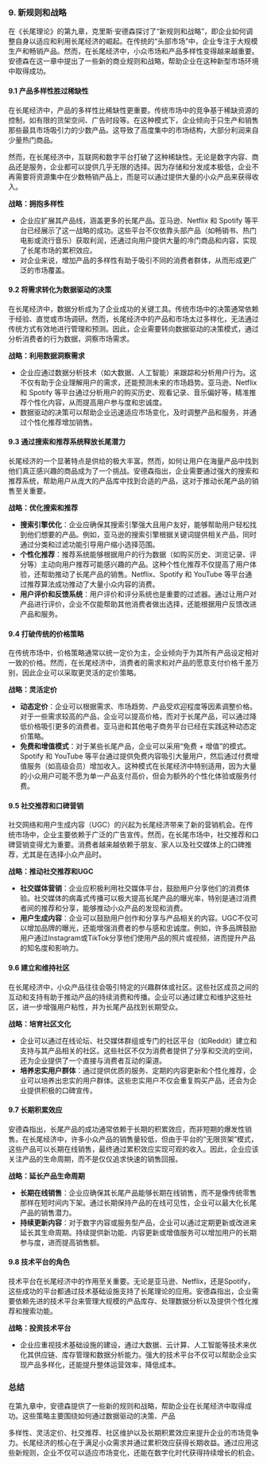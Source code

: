 ### 9. 新规则和战略

在《长尾理论》的第九章，克里斯·安德森探讨了“新规则和战略”，即企业如何调整自身以适应和利用长尾经济的崛起。在传统的“头部市场”中，企业专注于大规模生产和畅销产品。然而，在长尾经济中，小众市场和产品多样性变得越来越重要。安德森在这一章中提出了一些新的商业规则和战略，帮助企业在这种新型市场环境中取得成功。

#### 9.1 产品多样性胜过稀缺性

在长尾经济中，产品的多样性比稀缺性更重要。传统市场中的竞争基于稀缺资源的控制，如有限的货架空间、广告时段等。在这种模式下，企业倾向于只生产和销售那些最具市场吸引力的少数产品。这导致了高度集中的市场结构，大部分利润来自少量热门商品。

然而，在长尾经济中，互联网和数字平台打破了这种稀缺性。无论是数字内容、商品还是服务，企业都可以提供几乎无限的选择。因为存储和分发成本极低，企业不再需要将资源集中在少数畅销产品上，而是可以通过提供大量的小众产品来获得收入。

**战略：拥抱多样性**
- 企业应扩展其产品线，涵盖更多的长尾产品。亚马逊、Netflix 和 Spotify 等平台已经展示了这一战略的成功。这些平台不仅依靠头部产品（如畅销书、热门电影或流行音乐）获取利润，还通过向用户提供大量的冷门商品和内容，实现了长尾市场的累积效应。
- 对企业来说，增加产品的多样性有助于吸引不同的消费者群体，从而形成更广泛的市场覆盖。

#### 9.2 将需求转化为数据驱动的决策

在长尾经济中，数据分析成为了企业成功的关键工具。传统市场中的决策通常依赖于经验、直觉或市场调研。然而，长尾经济中的产品和市场太过多样化，无法通过传统方式有效地进行管理和预测。因此，企业需要转向数据驱动的决策模式，通过分析消费者的行为数据，洞察市场需求。

**战略：利用数据洞察需求**
- 企业应通过数据分析技术（如大数据、人工智能）来跟踪和分析用户行为。这不仅有助于企业理解用户的需求，还能预测未来的市场趋势。亚马逊、Netflix 和 Spotify 等平台通过分析用户的购买历史、观看记录、音乐偏好等，精准推荐个性化内容，从而提高用户参与度和忠诚度。
- 数据驱动的决策可以帮助企业迅速适应市场变化，及时调整产品和服务，并通过个性化推荐增加销售。

#### 9.3 通过搜索和推荐系统释放长尾潜力

长尾经济的一个显著特点是供给的极大丰富。然而，如何让用户在海量产品中找到他们真正感兴趣的商品成为了一个挑战。安德森指出，企业需要通过强大的搜索和推荐系统，帮助用户从庞大的产品库中找到合适的产品，这对于推动长尾产品的销售至关重要。

**战略：优化搜索和推荐**
- **搜索引擎优化**：企业应确保其搜索引擎强大且用户友好，能够帮助用户轻松找到他们想要的产品。例如，亚马逊的搜索引擎根据关键词提供相关产品，同时通过分类和过滤功能引导用户缩小选择范围。
- **个性化推荐**：推荐系统能够根据用户的行为数据（如购买历史、浏览记录、评分等）主动向用户推荐可能感兴趣的产品。这种个性化推荐不仅提高了用户体验，还帮助推动了长尾产品的销售。Netflix、Spotify 和 YouTube 等平台通过推荐算法成功推动了大量小众内容的消费。
- **用户评价和反馈系统**：用户评价和评分系统也是重要的过滤器。通过让用户对产品进行评价，企业不仅能帮助其他消费者做出选择，还能根据用户反馈改进产品和服务。

#### 9.4 打破传统的价格策略

在传统市场中，价格策略通常以统一定价为主，企业倾向于为其所有产品设定相对一致的价格。然而，在长尾经济中，消费者的需求和对产品的愿意支付价格千差万别，因此企业可以采取更灵活的定价策略。

**战略：灵活定价**
- **动态定价**：企业可以根据需求、市场趋势、产品受欢迎程度等因素调整价格。对于一些需求较高的产品，企业可以提高价格，而对于长尾产品，可以通过降低价格吸引更多的消费者。亚马逊和其他电子商务平台已经在实践这种动态定价策略。
- **免费和增值模式**：对于某些长尾产品，企业可以采用“免费 + 增值”的模式。Spotify 和 YouTube 等平台通过提供免费内容吸引大量用户，然后通过付费增值服务（如高级会员）增加收入。这种模式在长尾经济中特别适用，因为大量的小众用户可能不愿为单一产品支付高价，但会为额外的个性化体验或服务付费。

#### 9.5 社交推荐和口碑营销

社交网络和用户生成内容（UGC）的兴起为长尾经济带来了新的营销机会。在传统市场中，企业主要依赖于广泛的广告宣传。然而，在长尾市场中，社交推荐和口碑营销变得尤为重要。消费者越来越依赖于朋友、家人以及社交媒体上的口碑推荐，尤其是在选择小众产品时。

**战略：推动社交推荐和UGC**
- **社交媒体营销**：企业应积极利用社交媒体平台，鼓励用户分享他们的消费体验。社交媒体的病毒式传播可以极大提高长尾产品的曝光率，特别是通过消费者间的推荐和分享，能够推动小众产品的发现和消费。
- **用户生成内容**：企业可以鼓励用户创作和分享与产品相关的内容。UGC不仅可以增加品牌的曝光，还能增强消费者的参与感和忠诚度。例如，许多品牌鼓励用户通过Instagram或TikTok分享他们使用产品的照片或视频，进而提升产品的知名度和影响力。

#### 9.6 建立和维持社区

在长尾经济中，小众产品往往会吸引特定的兴趣群体或社区。这些社区成员之间的互动和支持有助于推动产品的持续消费和传播。企业可以通过建立和维护这些社区，进一步增强用户粘性，并为长尾产品找到长期受众。

**战略：培育社区文化**
- 企业可以通过在线论坛、社交媒体群组或专门的社区平台（如Reddit）建立和支持与其产品相关的社区。这些社区不仅为消费者提供了分享和交流的空间，还为企业提供了一个直接与消费者互动的渠道。
- **培养忠实用户群体**：通过提供优质的服务、定期的内容更新和个性化推荐，企业可以培养出忠实的用户群体。这些忠实用户不仅会重复购买产品，还会为企业提供积极的口碑宣传。

#### 9.7 长期积累效应

安德森指出，长尾产品的成功通常依赖于长期的积累效应，而非短期的爆发性销售。在长尾经济中，许多小众产品的销售量较低，但由于平台的“无限货架”模式，这些产品可以长期在线销售，最终通过累积效应实现可观的收入。因此，企业应该关注产品的生命周期，而不是仅仅追求快速的销售回报。

**战略：延长产品生命周期**
- **长期在线销售**：企业应确保其长尾产品能够长期在线销售，而不是像传统零售那样在短时间内下架。通过长期保持产品的在线可见性，企业可以最大化长尾产品的销售潜力。
- **持续更新内容**：对于数字内容或服务型产品，企业可以通过定期更新或改进来延长其生命周期。持续提供新功能、内容更新或增值服务可以增加用户的长期参与度，进而提高销售额。

#### 9.8 技术平台的角色

技术平台在长尾经济中的作用至关重要。无论是亚马逊、Netflix，还是Spotify，这些成功的平台都通过技术基础设施支持了长尾理论的应用。安德森指出，企业需要依赖先进的技术平台来管理大规模的产品库存、处理数据分析以及提供个性化推荐和搜索功能。

**战略：投资技术平台**
- 企业应重视技术基础设施的建设，通过大数据、云计算、人工智能等技术来优化其供应链、库存管理和数据分析能力。强大的技术平台不仅可以帮助企业实现产品多样化，还能提升整体运营效率，降低成本。

### 总结

在第九章中，安德森提供了一些新的规则和战略，帮助企业在长尾经济中取得成功。这些策略主要围绕如何通过数据驱动的决策、产品

多样性、灵活定价、社交推荐、社区维护以及长期积累效应来提升企业的市场竞争力。长尾经济的核心在于满足小众需求并通过累积效应获得长期收益。通过应用这些新规则，企业不仅可以适应市场变化，还能在数字化时代获得持续增长的机会。